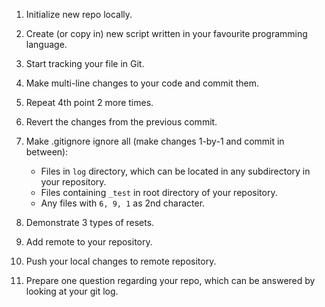 1. Initialize new repo locally.
2. Create (or copy in) new script written in your favourite programming language.
3. Start tracking your file in Git.
4. Make multi-line changes to your code and commit them.
5. Repeat 4th point 2 more times.
6. Revert the changes from the previous commit.
7. Make .gitignore ignore all (make changes 1-by-1 and commit in between):
    * Files in `log` directory, which can be located in any subdirectory in your repository. 
    * Files containing `_test` in root directory of your repository.
    * Any files with `6, 9, 1` as 2nd character.

8. Demonstrate 3 types of resets.
9. Add remote to your repository.
10. Push your local changes to remote repository.
11. Prepare one question regarding your repo, which can be answered by looking at your git log.
